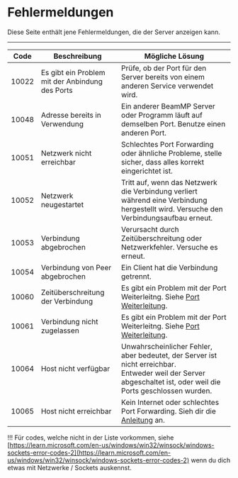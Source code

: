 # Fehlermeldungen

Diese Seite enthält jene Fehlermeldungen, die der Server anzeigen kann.

---

Code | Beschreibung | Mögliche Lösung
--- | --- | ---
10022 | Es gibt ein Problem mit der Anbindung des Ports | Prüfe, ob der Port für den Server bereits von einem anderen Service verwendet wird.
10048 | Adresse bereits in Verwendung | Ein anderer BeamMP Server oder Programm läuft auf demselben Port. Benutze einen anderen Port.
10051 | Netzwerk nicht erreichbar | Schlechtes Port Forwarding oder ähnliche Probleme, stelle sicher, dass alles korrekt eingerichtet ist.
10052 | Netzwerk neugestartet | Tritt auf, wenn das Netzwerk die Verbindung verliert während eine Verbindung hergestellt wird. Versuche den Verbindungsaufbau erneut.
10053 | Verbindung abgebrochen | Verursacht durch Zeitüberschreitung oder Netzwerkfehler. Versuche es erneut.
10054 | Verbindung von Peer abgebrochen | Ein Client hat die Verbindung getrennt.
10060 | Zeitüberschreitung der Verbindung | Es gibt ein Problem mit der Port Weiterleitng. Siehe [Port Weiterleitung](create-a-server.md#1-port-forwarding).
10061 | Verbindung nicht zugelassen | Es gibt ein Problem mit der Port Weiterleitng. Siehe [Port Weiterleitung](create-a-server.md#1-port-forwarding).
10064 | Host nicht verfügbar | Unwahrscheinlicher Fehler, aber bedeutet, der Server ist nicht erreichbar.<br>Entweder weil der Server abgeschaltet ist, oder weil die Ports geschlossen wurden.
10065 | Host nicht erreichbar | Kein Internet oder schlechtes Port Forwarding. Sieh dir die [Anleitung](create-a-server.md#1-port-forwarding) an.

!!! Für codes, welche nicht in der Liste vorkommen, siehe [https://learn.microsoft.com/en-us/windows/win32/winsock/windows-sockets-error-codes-2](https://learn.microsoft.com/en-us/windows/win32/winsock/windows-sockets-error-codes-2) wenn du dich etwas mit Netzwerke / Sockets auskennst.
